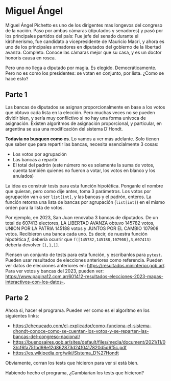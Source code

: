 # Miguel Ángel

Miguel Ángel Pichetto es uno de los dirigentes mas longevos del congreso de la nación. Paso por ambas cámaras (diputados y senadores) y pasó por los principales partidos del país: Fue jefe del senado durante el kirchnerismo, fue candidato a vicepresidente de Mauricio Macri, y ahora es uno de los principales armadores en diputados del gobierno de la libertad avanza. Completo. Conoce las cámaras mejor que su casa, y es un doctor honoris causa en rosca.

Pero uno no llega a diputado por magia. Es elegido. Democráticamente. Pero no es como los presidentes: se votan en conjunto, por lista. ¿Como se hace esto?

## Parte 1

Las bancas de diputados se asignan proporcionalmente en base a los votos que obtuvo cada lista en la elección. Pero muchas veces no se pueden dividir bien, y sería muy conflictivo si no hay una forma unívoca de asignación. Existen algoritmos de asignación proporcional, y particular, en argentina se usa una modificación del sistema D'Hondt.

**Todavía no busquen como es**. Lo vamos a ver más adelante. Solo tienen que saber que para repartir las bancas, necesita esencialmente 3 cosas:
- Los votos por agrupación
- Las bancas a repartir
- El total del padrón (este número no es solamente la suma de votos, cuenta también quienes no fueron a votar, los votos en blanco y los anulados)

La idea es construir tests para esta función hipotética. Ponganle el nombre que quieran, pero como dije antes, toma 3 parámetros. Los votos por agrupación van a ser `list[int]`, y las bancas y el padrón, enteros. La función retorna una lista de bancas por agrupación (`list[int]`) en el mismo orden para la lista de votos.

Por ejemplo, en 2023, San Juan renovaba 3 bancas de diputados. De un total de 607413 electores, LA LIBERTAD AVANZA obtuvo 145782 votos, UNION POR LA PATRIA 145188 votos y JUNTOS POR EL CAMBIO 107908 votos. Recibieron una banca cada uno. Es decir, de nuestra función hipotética *f*, debería ocurrir que `f([145782,145188,107908],3,607413)` debería devolver `[1,1,1]`.

Piensen un conjunto de tests para esta función, y escribanlos para `pytest`. Pueden usar resultados de elecciones anteriores como referencia. Pueden ver datos de elecciones anteriores en: https://resultados.mininterior.gob.ar/. Para ver votos y bancas del 2023, pueden ver: https://www.pagina12.com.ar/601412-resultados-elecciones-2023-mapas-interactivos-con-los-datos-.

## Parte 2

Ahora si, hacer el programa. Pueden ver como es el algoritmo en los siguientes links:
- https://chequeado.com/el-explicador/como-funciona-el-sistema-dhondt-conoce-como-se-cuentan-los-votos-y-se-reparten-las-bancas-del-congreso-nacional/
- https://buenosaires.gob.ar/sites/default/files/media/document/2021/11/03/cf6fa751bd98e12d862873d24f0417820d5d6f5c.pdf
- https://es.wikipedia.org/wiki/Sistema_D%27Hondt

Obviamente, corran los tests que hicieron para ver si está bien.

Habiendo hecho el programa, ¿Cambiarían los tests que hicieron?
